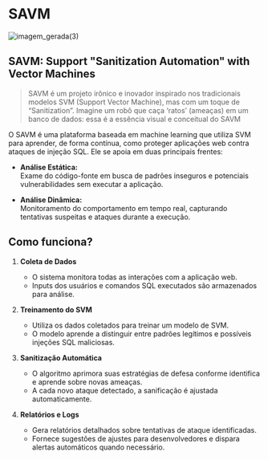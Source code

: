 ﻿# SAVM
 
![imagem_gerada(3)](https://github.com/user-attachments/assets/88d9241e-4f8c-44b5-8754-7e12d2aa6dcd)

## SAVM: Support "Sanitization Automation" with Vector Machines
> SAVM é um projeto irônico e inovador inspirado nos tradicionais modelos SVM (Support Vector Machine), mas com um toque de “Sanitization”. Imagine um robô que caça ‘ratos’ (ameaças) em um banco de dados: essa é a essência visual e conceitual do SAVM

O SAVM é uma plataforma baseada em machine learning que utiliza SVM para aprender, de forma contínua, como proteger aplicações web contra ataques de injeção SQL. Ele se apoia em duas principais frentes:

- **Análise Estática:**  
  Exame do código-fonte em busca de padrões inseguros e potenciais vulnerabilidades sem executar a aplicação.

- **Análise Dinâmica:**  
  Monitoramento do comportamento em tempo real, capturando tentativas suspeitas e ataques durante a execução.

## Como funciona?

1. **Coleta de Dados**
   - O sistema monitora todas as interações com a aplicação web.
   - Inputs dos usuários e comandos SQL executados são armazenados para análise.

2. **Treinamento do SVM**
   - Utiliza os dados coletados para treinar um modelo de SVM.
   - O modelo aprende a distinguir entre padrões legítimos e possíveis injeções SQL maliciosas.

3. **Sanitização Automática**
   - O algoritmo aprimora suas estratégias de defesa conforme identifica e aprende sobre novas ameaças.
   - A cada novo ataque detectado, a sanificação é ajustada automaticamente.

4. **Relatórios e Logs**
   - Gera relatórios detalhados sobre tentativas de ataque identificadas.
   - Fornece sugestões de ajustes para desenvolvedores e dispara alertas automáticos quando necessário.
